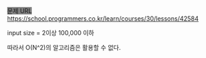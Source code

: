 <span style="background-color: gray">문제 URL</span> https://school.programmers.co.kr/learn/courses/30/lessons/42584

input size = 2이상 100,000 이하

따라서 O(N^2)의 알고리즘은 활용할 수 없다.